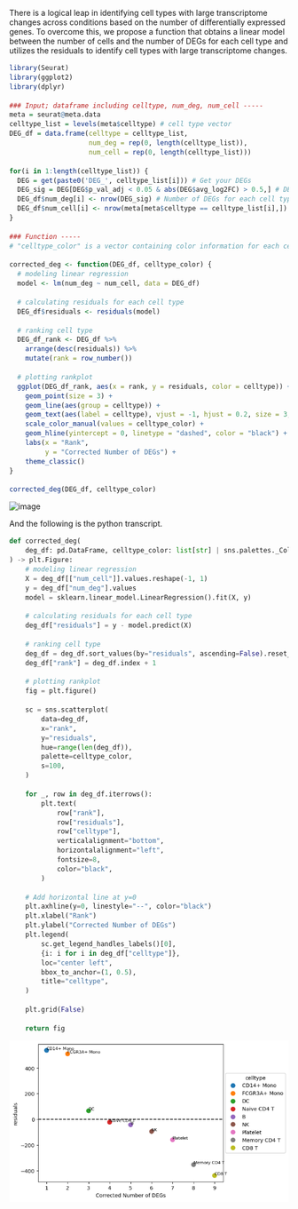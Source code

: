 There is a logical leap in identifying cell types with large transcriptome changes across conditions based on the number of differentially expressed genes.
To overcome this, we propose a function that obtains a linear model between the number of cells and the number of DEGs for each cell type and utilizes the residuals to identify cell types with large transcriptome changes.

```R
library(Seurat)
library(ggplot2)
library(dplyr)

### Input; dataframe including celltype, num_deg, num_cell -----
meta = seurat@meta.data
celltype_list = levels(meta$celltype) # cell type vector
DEG_df = data.frame(celltype = celltype_list,
                    num_deg = rep(0, length(celltype_list)),
                    num_cell = rep(0, length(celltype_list)))

for(i in 1:length(celltype_list)) {
  DEG = get(paste0('DEG_', celltype_list[i])) # Get your DEGs
  DEG_sig = DEG[DEG$p_val_adj < 0.05 & abs(DEG$avg_log2FC) > 0.5,] # DEG threshold (user-defined)
  DEG_df$num_deg[i] <- nrow(DEG_sig) # Number of DEGs for each cell type
  DEG_df$num_cell[i] <- nrow(meta[meta$celltype == celltype_list[i],]) # Number of cells for each cell type
}

### Function -----
# "celltype_color" is a vector containing color information for each cell type used in the annotation visualization.

corrected_deg <- function(DEG_df, celltype_color) {
  # modeling linear regression
  model <- lm(num_deg ~ num_cell, data = DEG_df)
  
  # calculating residuals for each cell type
  DEG_df$residuals <- residuals(model)
  
  # ranking cell type
  DEG_df_rank <- DEG_df %>%
    arrange(desc(residuals)) %>%
    mutate(rank = row_number())
  
  # plotting rankplot
  ggplot(DEG_df_rank, aes(x = rank, y = residuals, color = celltype)) +
    geom_point(size = 3) +
    geom_line(aes(group = celltype)) +
    geom_text(aes(label = celltype), vjust = -1, hjust = 0.2, size = 3, color = "black") +
    scale_color_manual(values = celltype_color) +
    geom_hline(yintercept = 0, linetype = "dashed", color = "black") +
    labs(x = "Rank",
         y = "Corrected Number of DEGs") +
    theme_classic()
}

corrected_deg(DEG_df, celltype_color)
```

![image](https://github.com/CB-postech/Basic_analysis/assets/98519284/491f23ff-c5db-44fc-be7e-336f960673de)

And the following is the python transcript.

```py
def corrected_deg(
    deg_df: pd.DataFrame, celltype_color: list[str] | sns.palettes._ColorPalette
) -> plt.Figure:
    # modeling linear regression
    X = deg_df[["num_cell"]].values.reshape(-1, 1)
    y = deg_df["num_deg"].values
    model = sklearn.linear_model.LinearRegression().fit(X, y)

    # calculating residuals for each cell type
    deg_df["residuals"] = y - model.predict(X)

    # ranking cell type
    deg_df = deg_df.sort_values(by="residuals", ascending=False).reset_index(drop=True)
    deg_df["rank"] = deg_df.index + 1

    # plotting rankplot
    fig = plt.figure()

    sc = sns.scatterplot(
        data=deg_df,
        x="rank",
        y="residuals",
        hue=range(len(deg_df)),
        palette=celltype_color,
        s=100,
    )

    for _, row in deg_df.iterrows():
        plt.text(
            row["rank"],
            row["residuals"],
            row["celltype"],
            verticalalignment="bottom",
            horizontalalignment="left",
            fontsize=8,
            color="black",
        )

    # Add horizontal line at y=0
    plt.axhline(y=0, linestyle="--", color="black")
    plt.xlabel("Rank")
    plt.ylabel("Corrected Number of DEGs")
    plt.legend(
        sc.get_legend_handles_labels()[0],
        {i: i for i in deg_df["celltype"]},
        loc="center left",
        bbox_to_anchor=(1, 0.5),
        title="celltype",
    )

    plt.grid(False)

    return fig
```

![py_pbmc3k](assets/py_pbmc3k.png)
